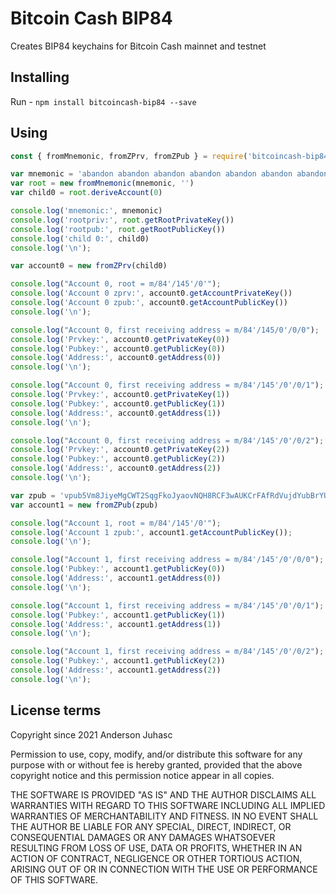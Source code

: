 # Bitcoin Cash BIP84

Creates BIP84 keychains for Bitcoin Cash mainnet and testnet

## Installing

Run - `npm install bitcoincash-bip84 --save`

## Using

```javascript
const { fromMnemonic, fromZPrv, fromZPub } = require('bitcoincash-bip84')

var mnemonic = 'abandon abandon abandon abandon abandon abandon abandon abandon abandon abandon abandon about'
var root = new fromMnemonic(mnemonic, '')
var child0 = root.deriveAccount(0)

console.log('mnemonic:', mnemonic)
console.log('rootpriv:', root.getRootPrivateKey())
console.log('rootpub:', root.getRootPublicKey())
console.log('child 0:', child0)
console.log('\n');

var account0 = new fromZPrv(child0)

console.log("Account 0, root = m/84'/145'/0'");
console.log('Account 0 zprv:', account0.getAccountPrivateKey())
console.log('Account 0 zpub:', account0.getAccountPublicKey())
console.log('\n');

console.log("Account 0, first receiving address = m/84'/145/0'/0/0");
console.log('Prvkey:', account0.getPrivateKey(0))
console.log('Pubkey:', account0.getPublicKey(0))
console.log('Address:', account0.getAddress(0))
console.log('\n');

console.log("Account 0, first receiving address = m/84'/145'/0'/0/1");
console.log('Prvkey:', account0.getPrivateKey(1))
console.log('Pubkey:', account0.getPublicKey(1))
console.log('Address:', account0.getAddress(1))
console.log('\n');

console.log("Account 0, first receiving address = m/84'/145'/0'/0/2");
console.log('Prvkey:', account0.getPrivateKey(2))
console.log('Pubkey:', account0.getPublicKey(2))
console.log('Address:', account0.getAddress(2))
console.log('\n');

var zpub = 'vpub5Vm8JiyeMgCWT2SqgFkoJyaovNQH8RCF3wAUKCrFAfRdVujdYubBrYUGtggtabj71XxvUQuS5r9AgT4VhGvax9gXEpdi9XBg7jHnvm1WDii'
var account1 = new fromZPub(zpub)

console.log("Account 1, root = m/84'/145'/0'");
console.log('Account 1 zpub:', account1.getAccountPublicKey());
console.log('\n');

console.log("Account 1, first receiving address = m/84'/145'/0'/0/0");
console.log('Pubkey:', account1.getPublicKey(0))
console.log('Address:', account1.getAddress(0))
console.log('\n');

console.log("Account 1, first receiving address = m/84'/145'/0'/0/1");
console.log('Pubkey:', account1.getPublicKey(1))
console.log('Address:', account1.getAddress(1))
console.log('\n');

console.log("Account 1, first receiving address = m/84'/145'/0'/0/2");
console.log('Pubkey:', account1.getPublicKey(2))
console.log('Address:', account1.getAddress(2))
console.log('\n');
```

## License terms

Copyright since 2021 Anderson Juhasc

Permission to use, copy, modify, and/or distribute this software for any purpose with or without fee is hereby granted, provided that the above copyright notice and this permission notice appear in all copies.

THE SOFTWARE IS PROVIDED "AS IS" AND THE AUTHOR DISCLAIMS ALL WARRANTIES WITH REGARD TO THIS SOFTWARE INCLUDING ALL IMPLIED WARRANTIES OF MERCHANTABILITY AND FITNESS. IN NO EVENT SHALL THE AUTHOR BE LIABLE FOR ANY SPECIAL, DIRECT, INDIRECT, OR CONSEQUENTIAL DAMAGES OR ANY DAMAGES WHATSOEVER RESULTING FROM LOSS OF USE, DATA OR PROFITS, WHETHER IN AN ACTION OF CONTRACT, NEGLIGENCE OR OTHER TORTIOUS ACTION, ARISING OUT OF OR IN CONNECTION WITH THE USE OR PERFORMANCE OF THIS SOFTWARE.
